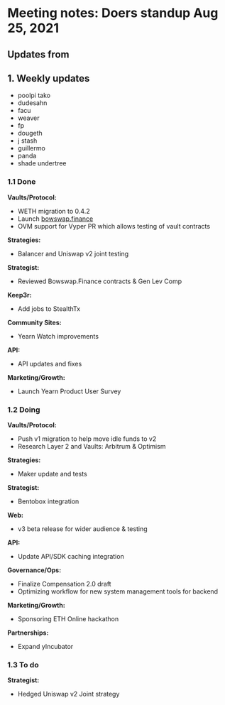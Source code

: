 # Meeting notes: Doers standup Aug 25, 2021

## Updates from

## 1. Weekly updates

- poolpi tako
- dudesahn
- facu
- weaver
- fp
- dougeth
- j stash
- guillermo
- panda
- shade undertree

### 1.1 Done

**Vaults/Protocol:**

- WETH migration to 0.4.2
- Launch [bowswap.finance](https://bowswap.finance)
- OVM support for Vyper PR which allows testing of vault contracts

**Strategies:**

- Balancer and Uniswap v2 joint testing

**Strategist:**

- Reviewed Bowswap.Finance contracts & Gen Lev Comp

**Keep3r:**

- Add jobs to StealthTx

**Community Sites:**

- Yearn Watch improvements

**API:**

- API updates and fixes

**Marketing/Growth:**

- Launch Yearn Product User Survey

### 1.2 Doing

**Vaults/Protocol:**

- Push v1 migration to help move idle funds to v2
- Research Layer 2 and Vaults: Arbitrum & Optimism

**Strategies:**

- Maker update and tests

**Strategist:**

- Bentobox integration

**Web:**

- v3 beta release for wider audience & testing

**API:**

- Update API/SDK caching integration

**Governance/Ops:**

- Finalize Compensation 2.0 draft
- Optimizing workflow for new system management tools for backend

**Marketing/Growth:**

- Sponsoring ETH Online hackathon

**Partnerships:**

- Expand yIncubator

### 1.3 To do

**Strategist:**

- Hedged Uniswap v2 Joint strategy
